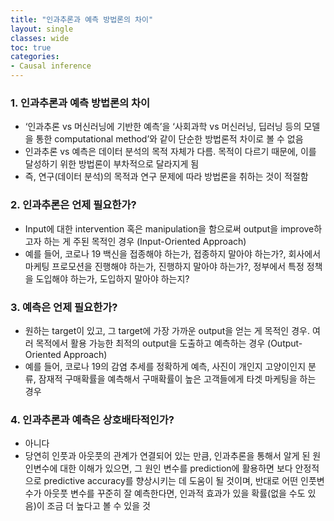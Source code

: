 ```yaml
---
title: "인과추론과 예측 방법론의 차이"
layout: single
classes: wide
toc: true
categories: 
- Causal inference
---
```


### 1. 인과추론과 예측 방법론의 차이

* ‘인과추론 vs 머신러닝에 기반한 예측’을 ‘사회과학 vs 머신러닝, 딥러닝 등의 모델을 통한 computational method’와 같이 단순한 방법론적 차이로 볼 수 없음
* 인과추론 vs 예측은 데이터 분석의 목적 자체가 다름. 목적이 다르기 때문에, 이를 달성하기 위한 방법론이 부차적으로 달라지게 됨
* 즉, 연구(데이터 분석)의 목적과 연구 문제에 따라 방법론을 취하는 것이 적절함

### 2. 인과추론은 언제 필요한가? 

* Input에 대한 intervention 혹은 manipulation을 함으로써 output을 improve하고자 하는 게 주된 목적인 경우 (Input-Oriented Approach)
* 예를 들어, 코로나 19 백신을 접종해야 하는가, 접종하지 말아야 하는가?, 회사에서 마케팅 프로모션을 진행해야 하는가, 진행하지 말아야 하는가?, 정부에서 특정 정책을 도입해야 하는가, 도입하지 말아야 하는지? 

### 3. 예측은 언제 필요한가? 
* 원하는 target이 있고, 그 target에 가장 가까운 output을 얻는 게 목적인 경우. 여러 목적에서 활용 가능한 최적의 output을 도출하고 예측하는 경우 (Output-Oriented Approach) 
* 예를 들어, 코로나 19의 감염 추세를 정확하게 예측, 사진이 개인지 고양이인지 분류, 잠재적 구매확률을 예측해서 구매확률이 높은 고객들에게 타겟 마케팅을 하는 경우 

### 4. 인과추론과 예측은 상호배타적인가? 
* 아니다
* 당연히 인풋과 아웃풋의 관계가 연결되어 있는 만큼, 인과추론을 통해서 알게 된 원인변수에 대한 이해가 있으면, 그 원인 변수를 prediction에 활용하면 보다 안정적으로 predictive accuracy를 향상시키는 데 도움이 될 것이며, 반대로 어떤 인풋변수가 아웃풋 변수를 꾸준히 잘 예측한다면, 인과적 효과가 있을 확률(없을 수도 있음)이 조금 더 높다고 볼 수 있을 것








